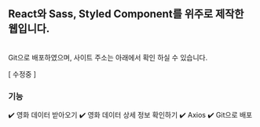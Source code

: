 ## React와 Sass, Styled Component를 위주로 제작한 웹입니다.
<br />
Git으로 배포하였으며, 사이트 주소는 아래에서 확인 하실 수 있습니다.

[ 수정중 ]
### 기능
✔️ 영화 데이터 받아오기
✔️ 영화 데이터 상세 정보 확인하기
✔️ Axios
✔️ Git으로 배포
